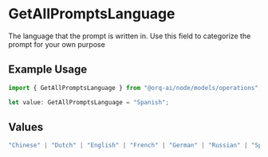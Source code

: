 # GetAllPromptsLanguage

The language that the prompt is written in. Use this field to categorize the prompt for your own purpose

## Example Usage

```typescript
import { GetAllPromptsLanguage } from "@orq-ai/node/models/operations";

let value: GetAllPromptsLanguage = "Spanish";
```

## Values

```typescript
"Chinese" | "Dutch" | "English" | "French" | "German" | "Russian" | "Spanish"
```